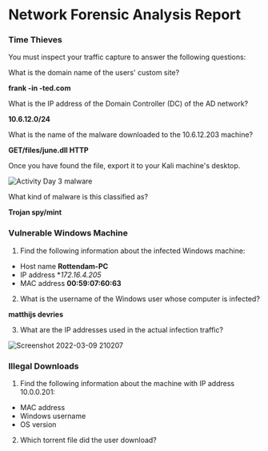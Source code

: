 # Network Forensic Analysis Report

### Time Thieves
You must inspect your traffic capture to answer the following questions:

What is the domain name of the users' custom site?

**frank -in -ted.com** 

What is the IP address of the Domain Controller (DC) of the AD network?

**10.6.12.0/24**

What is the name of the malware downloaded to the 10.6.12.203 machine?

**GET/files/june.dll HTTP**

Once you have found the file, export it to your Kali machine's desktop.
 
![Activity Day 3 malware](https://user-images.githubusercontent.com/88813019/157806113-eaac2324-3cc6-46c2-97d4-f273ac069c61.PNG)

What kind of malware is this classified as?
 
**Trojan spy/mint**

### Vulnerable Windows Machine

1. Find the following information about the infected Windows machine:

- Host name **Rottendam-PC**
- IP address **172.16.4.205*
- MAC address **00:59:07:60:63**

2. What is the username of the Windows user whose computer is infected?

**matthijs devries**

3. What are the IP addresses used in the actual infection traffic?

![Screenshot 2022-03-09 210207](https://user-images.githubusercontent.com/88813019/157806448-d0827c42-0111-4de0-923d-a76ff188d621.png)

### Illegal Downloads
1. Find the following information about the machine with IP address 10.0.0.201:

- MAC address
- Windows username
- OS version
 2. Which torrent file did the user download?
